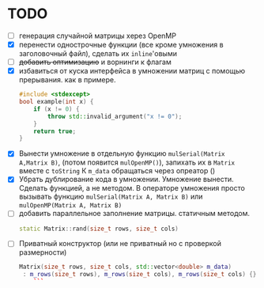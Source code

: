 # TODO
- [ ] генерация случайной матрицы xерез OpenMP
- [x] перенести однострочные функции (все кроме умножения в заголовочный файл), сделать их `inline`'овыми
- [ ] ~~добавить оптимизацию~~ и ворнинги к флагам
- [x] избавиться от куска интерфейса в умножении матриц с помощью прерывания. как в примере.
	```cpp
	#include <stdexcept> 
	bool example(int x) {
		if (x != 0) {
			throw std::invalid_argument("x != 0");
		}
		return true;
	}
	```
- [x] Вынести умножение в отдельную функцию `mulSerial(Matrix A,Matrix B)`, (потом появится `mulOpenMP()`), запихать их в `Matrix` вместе с `toString` К `m_data` обращаться через опреатор ()
- [x] Убрать дублирование кода в умножении. Умножение вынести. Сделать функцией, а не методом. В операторе умножения просто вызывать функцию `mulSerial(Matrix A, Matrix B)` или `mulOpenMP(Matrix A, Matrix B)`
- [ ] добавить параллельное заполнение матрицы. статичным методом.
	```cpp
	static Matrix::rand(size_t rows, size_t cols)
	```
- [ ] Приватный конструктор (или не приватный но с проверкой размерности)
	```cpp
	Matrix(size_t rows, size_t cols, std::vector<double> m_data)
	 : m_rows(size_t rows), m_rows(size_t cols), m_rows(size_t cols) {} 
		```


